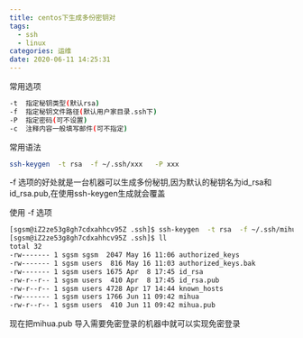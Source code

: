```yaml
---
title: centos下生成多份密钥对
tags:
  - ssh
  - linux
categories: 运维
date: 2020-06-11 14:25:31
---
```

常用选项
```bash
-t  指定秘钥类型(默认rsa)
-f  指定秘钥文件路径(默认用户家目录.ssh下)
-P  指定密码(可不设置)
-c  注释内容一般填写邮件(可不指定)
```

常用语法
```bash
ssh-keygen  -t rsa  -f ~/.ssh/xxx   -P xxx
```

-f 选项的好处就是一台机器可以生成多份秘钥,因为默认的秘钥名为id_rsa和id_rsa.pub,在使用ssh-keygen生成就会覆盖

使用 -f 选项
```bash
[sgsm@iZ2ze53g8gh7cdxahhcv95Z .ssh]$ ssh-keygen  -t rsa  -f ~/.ssh/mihua   -P xxx
[sgsm@iZ2ze53g8gh7cdxahhcv95Z .ssh]$ ll
total 32
-rw------- 1 sgsm sgsm  2047 May 16 11:06 authorized_keys
-rw------- 1 sgsm users  816 May 16 11:03 authorized_keys.bak
-rw------- 1 sgsm users 1675 Apr  8 17:45 id_rsa
-rw-r--r-- 1 sgsm users  410 Apr  8 17:45 id_rsa.pub
-rw-r--r-- 1 sgsm users 4728 Apr 17 14:44 known_hosts
-rw------- 1 sgsm users 1766 Jun 11 09:42 mihua
-rw-r--r-- 1 sgsm users  410 Jun 11 09:42 mihua.pub
```
现在把mihua.pub 导入需要免密登录的机器中就可以实现免密登录